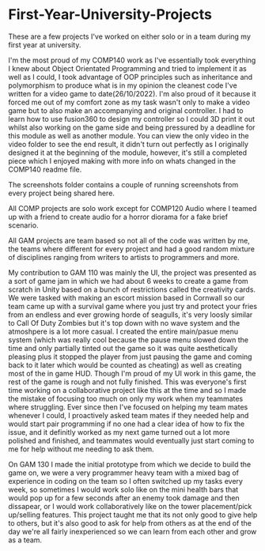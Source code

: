 # First-Year-University-Projects
These are a few projects I've worked on either solo or in a team during my first year at university.

I'm the most proud of my COMP140 work as I've essentially took everything I knew about Object Orientated Programming and tried to implement it as well as I could, I took advantage of OOP principles such as inheritance and polymorphism to produce what is in my opinion the cleanest code I've written for a video game to date(26/10/2022). I'm also proud of it because it forced me out of my comfort zone as my task wasn't only to make a video game but to also make an accompanying and original controller. I had to learn how to use fusion360 to design my controller so I could 3D print it out whilst also working on the game side and being pressured by a deadline for this module as well as another module. You can view the only video in the video folder to see the end result, it didn't turn out perfectly as I originally designed it at the beginning of the module, however, it's still a completed piece which I enjoyed making with more info on whats changed in the COMP140 readme file.

The screenshots folder contains a couple of running screenshots from every project being shared here.

All COMP projects are solo work except for COMP120 Audio where I teamed up with a friend to create audio for a horror diorama for a fake brief scenario.

All GAM projects are team based so not all of the code was written by me, the teams where different for every project and had a good random mixture of disciplines ranging from writers to artists to programmers and more. 

My contribution to GAM 110 was mainly the UI, the project was presented as a sort of game jam in which we had about 6 weeks to create a game from scratch in Unity based on a bunch of restrictions called the creativity cards. We were tasked with making an escort mission based in Cornwall so our team came up with a survival game where you just try and protect your fries from an endless and ever growing horde of seagulls, it's very loosly similar to Call Of Duty Zombies but it's top down with no wave system and the atmoshpere is a lot more casual. I created the entire main/pasue menu system (which was really cool because the pause menu slowed down the time and only partially tinted out the game so it was quite aesthetically pleasing plus it stopped the player from just pausing the game and coming back to it later which would be counted as cheating) as well as creating most of the in game HUD. Though I'm proud of my UI work in this game, the rest of the game is rough and not fully finished. This was everyone's first time working on a collaborative project like this at the time and so I made the mistake of focusing too much on only my work when my teammates where struggling. Ever since then I've focused on helping my team mates whenever I could, I proactively asked team mates if they needed help and would start pair programming if no one had a clear idea of how to fix the issue, and it definitly worked as my next game turned out a lot more polished and finished, and teammates would eventually just start coming to me for help without me needing to ask them. 

On GAM 130 I made the initial prototype from which we decide to build the game on, we were a very programmer heavy team with a mixed bag of experience in coding on the team so I often switched up my tasks every week, so sometimes I would work solo like on the mini health bars that would pop up for a few seconds after an enemy took damage and then dissapear, or I would work collaboratively like on the tower placement/pick up/selling features. This project taught me that its not only good to give help to others, but it's also good to ask for help from others as at the end of the day we're all fairly inexperienced so we can learn from each other and grow as a team.
